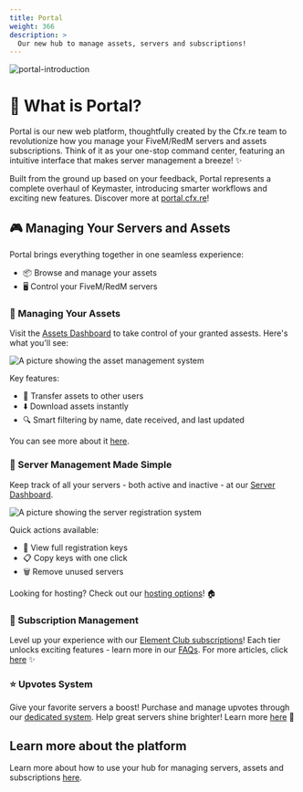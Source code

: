 ```yaml
---
title: Portal
weight: 366
description: >
  Our new hub to manage assets, servers and subscriptions!
---
```


![portal-introduction](/portal/portal-release.png)

# 🌟 What is Portal?
Portal is our new web platform, thoughtfully created by the Cfx.re team to revolutionize how you manage your FiveM/RedM servers and assets subscriptions. Think of it as your one-stop command center, featuring an intuitive interface that makes server management a breeze! ✨

Built from the ground up based on your feedback, Portal represents a complete overhaul of Keymaster, introducing smarter workflows and exciting new features. Discover more at [portal.cfx.re](https://portal.cfx.re/)!

## 🎮 Managing Your Servers and Assets
Portal brings everything together in one seamless experience:

- 📦 Browse and manage your assets
- 🖥️ Control your FiveM/RedM servers

### 🎁 Managing Your Assets
Visit the [Assets Dashboard](https://portal.cfx.re/assets/granted-assets) to take control of your granted assests. Here's what you'll see:

![A picture showing the asset management system](/portal/portal-asset-management.png)

Key features:
- 🔄 Transfer assets to other users
- ⬇️ Download assets instantly
- 🔍 Smart filtering by name, date received, and last updated

You can see more about it [here](https://support.cfx.re/hc/en-us/sections/16039561237148-Assets-management).

### 🚀 Server Management Made Simple
Keep track of all your servers - both active and inactive - at our [Server Dashboard](https://portal.cfx.re/servers/registration-keys).

![A picture showing the server registration system](/portal/server-management.png)

Quick actions available:
- 👀 View full registration keys
- 📋 Copy keys with one click
- 🗑️ Remove unused servers

Looking for hosting? Check out our [hosting options](https://portal.cfx.re/servers/hosting)! 🏠

### 💎 Subscription Management
Level up your experience with our [Element Club subscriptions](https://portal.cfx.re/subscriptions/element-club)! Each tier unlocks exciting features - learn more in our [FAQs](https://portal.cfx.re/support/faq). For more articles, click [here](https://support.cfx.re/hc/en-us/sections/16540115340956-Server-Subscriptions-management) ✨

### ⭐ Upvotes System
Give your favorite servers a boost! Purchase and manage upvotes through our [dedicated system](https://portal.cfx.re/subscriptions/upvotes). Help great servers shine brighter! Learn more [here](https://support.cfx.re/hc/en-us/sections/19219895466140-Server-Upvotes-management) 🌟

## Learn more about the platform
Learn more about how to use your hub for managing servers, assets and subscriptions [here](https://support.cfx.re/hc/en-us/sections/16039465082396-Portal).
